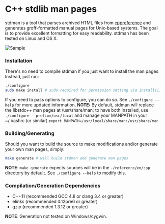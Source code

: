 C++ stdlib man pages
======
stdman is a tool that parses archived HTML files from [cppreference](http://cppreference.com) and generates groff-formatted manual pages for Unix-based systems. The goal is to provide excellent formatting for easy readability. stdman has been tested on Linux and OS X.

![Sample](res/sample.gif)

### Installation
There's no need to compile stdman if you just want to install the man pages. Instead, just run:
```bash
./configure
sudo make install # sudo required for permission setting via install(1)
```
If you need to pass options to configure, you can do so. See `./configure --help` for more updated information.
**NOTE:** By default, stdman will replace the libstdc++ man pages at /usr/share/man; to have both installed, use `./configure --prefix=/usr/local` and manage your MANPATH in your ~/.bashrc (or similar) `export MANPATH=/usr/local/share/man:/usr/share/man`

### Building/Generating
Should you want to build the source to make modifications and/or generate your own man pages, simply:
```bash
make generate # will build stdman and generate man pages
```
**NOTE**: `make generate` expects sources will be in the `./reference/en/cpp` directory by default. See `./configure --help` to modify this.

### Compilation/Generation Dependencies
* C++11 (recommended GCC 4.8 or clang 3.4 or greater)
* elinks (recommended 0.12pre6 or greater)
* gzip (recommended 1.3.12 or greater)

**NOTE**: Generation not tested on Windows/cygwin.
